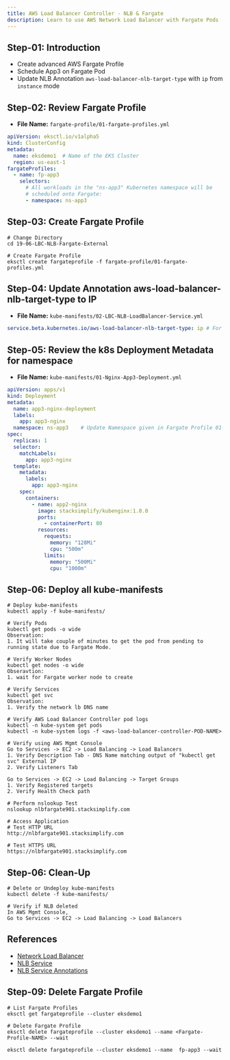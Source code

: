 ```yaml
---
title: AWS Load Balancer Controller - NLB & Fargate
description: Learn to use AWS Network Load Balancer with Fargate Pods
---
```


## Step-01: Introduction
- Create advanced AWS Fargate Profile
- Schedule App3 on Fargate Pod
- Update NLB Annotation `aws-load-balancer-nlb-target-type` with `ip` from `instance` mode

## Step-02: Review Fargate Profile
- **File Name:** `fargate-profile/01-fargate-profiles.yml`
```yaml
apiVersion: eksctl.io/v1alpha5
kind: ClusterConfig
metadata:
  name: eksdemo1  # Name of the EKS Cluster
  region: us-east-1
fargateProfiles:
  - name: fp-app3
    selectors:
      # All workloads in the "ns-app3" Kubernetes namespace will be
      # scheduled onto Fargate:      
      - namespace: ns-app3
```

## Step-03: Create Fargate Profile
```t
# Change Directory
cd 19-06-LBC-NLB-Fargate-External

# Create Fargate Profile
eksctl create fargateprofile -f fargate-profile/01-fargate-profiles.yml
```

## Step-04: Update Annotation aws-load-balancer-nlb-target-type to IP
- **File Name:** `kube-manifests/02-LBC-NLB-LoadBalancer-Service.yml`
```yaml
service.beta.kubernetes.io/aws-load-balancer-nlb-target-type: ip # For Fargate Workloads we should use target-type as ip
```

## Step-05: Review the k8s Deployment Metadata for namespace
- **File Name:** `kube-manifests/01-Nginx-App3-Deployment.yml`
```yaml
apiVersion: apps/v1
kind: Deployment
metadata:
  name: app3-nginx-deployment
  labels:
    app: app3-nginx 
  namespace: ns-app3    # Update Namespace given in Fargate Profile 01-fargate-profiles.yml
spec:
  replicas: 1
  selector:
    matchLabels:
      app: app3-nginx
  template:
    metadata:
      labels:
        app: app3-nginx
    spec:
      containers:
        - name: app2-nginx
          image: stacksimplify/kubenginx:1.0.0
          ports:
            - containerPort: 80
          resources:
            requests:
              memory: "128Mi"
              cpu: "500m"
            limits:
              memory: "500Mi"
              cpu: "1000m"           
```

## Step-06: Deploy all kube-manifests
```t
# Deploy kube-manifests
kubectl apply -f kube-manifests/

# Verify Pods
kubectl get pods -o wide
Observation:
1. It will take couple of minutes to get the pod from pending to running state due to Fargate Mode.

# Verify Worker Nodes
kubectl get nodes -o wide
Obseravtion:
1. wait for Fargate worker node to create

# Verify Services
kubectl get svc
Observation: 
1. Verify the network lb DNS name

# Verify AWS Load Balancer Controller pod logs
kubectl -n kube-system get pods
kubectl -n kube-system logs -f <aws-load-balancer-controller-POD-NAME>

# Verify using AWS Mgmt Console
Go to Services -> EC2 -> Load Balancing -> Load Balancers
1. Verify Description Tab - DNS Name matching output of "kubectl get svc" External IP
2. Verify Listeners Tab

Go to Services -> EC2 -> Load Balancing -> Target Groups
1. Verify Registered targets
2. Verify Health Check path

# Perform nslookup Test
nslookup nlbfargate901.stacksimplify.com

# Access Application
# Test HTTP URL
http://nlbfargate901.stacksimplify.com

# Test HTTPS URL
https://nlbfargate901.stacksimplify.com
```

## Step-06: Clean-Up
```t
# Delete or Undeploy kube-manifests
kubectl delete -f kube-manifests/

# Verify if NLB deleted 
In AWS Mgmt Console, 
Go to Services -> EC2 -> Load Balancing -> Load Balancers
```

## References
- [Network Load Balancer](https://docs.aws.amazon.com/eks/latest/userguide/network-load-balancing.html)
- [NLB Service](https://kubernetes-sigs.github.io/aws-load-balancer-controller/v2.4/guide/service/nlb/)
- [NLB Service Annotations](https://kubernetes-sigs.github.io/aws-load-balancer-controller/v2.4/guide/service/annotations/)











## Step-09: Delete Fargate Profile
```t
# List Fargate Profiles
eksctl get fargateprofile --cluster eksdemo1 

# Delete Fargate Profile
eksctl delete fargateprofile --cluster eksdemo1 --name <Fargate-Profile-NAME> --wait

eksctl delete fargateprofile --cluster eksdemo1 --name  fp-app3 --wait
```
